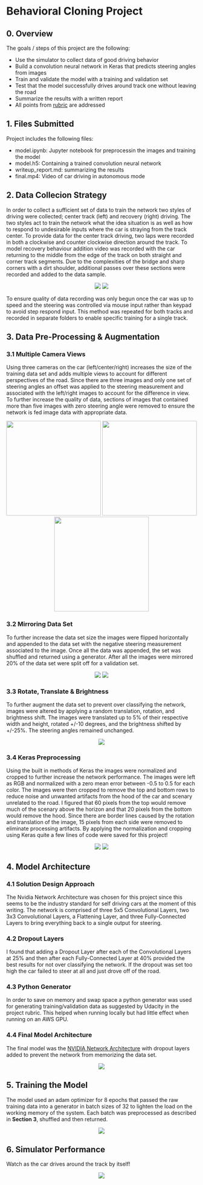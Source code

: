 # **Behavioral Cloning Project** 
## 0. Overview
The goals / steps of this project are the following:
* Use the simulator to collect data of good driving behavior
* Build a convolution neural network in Keras that predicts steering angles from images
* Train and validate the model with a training and validation set
* Test that the model successfully drives around track one without leaving the road
* Summarize the results with a written report
* All points from [rubric](https://review.udacity.com/#!/rubrics/432/view) are addressed

## 1. Files Submitted
Project includes the following files:
* model.ipynb: Jupyter notebook for preprocessin the images and training the model
* model.h5: Containing a trained convolution neural network 
* writeup_report.md: summarizing the results
* final.mp4: Video of car driving in autonomous mode

## 2. Data Collecion Strategy
In order to collect a sufficient set of data to train the network two styles of driving were collected; center track (left) and recovery (right) driving. The two styles act to train the network what the idea situation is as well as how to respond to undesirable inputs where the car is straying from the track center. To provide data for the center track driving, two laps were recorded in both a clockwise and counter clockwise direction around the track. To model recovery behaviour addition video was recorded with the car returning to the middle from the edge of the track on both straight and corner track segments. Due to the complexities of the bridge and sharp corners with a dirt shoulder, additional passes over these sections were recorded and added to the data sample.

<p align="center">
 <img src="./images/center.gif">
 <img src="./images/recovery.gif">
</p>

To ensure quality of data recording was only begun once the car was up to speed and the steering was controlled via mouse input rather than keypad to avoid step respond input. This method was repeated for both tracks and recorded in separate folders to enable specific training for a single track. 

## 3. Data Pre-Processing & Augmentation
### 3.1 Multiple Camera Views
Using three cameras on the car (left/center/right) increases the size of the training data set and adds multiple views to account for different perspectives of the road. Since there are three images and only one set of steering angles an offset was applied to the steering measurement and associated with the left/right images to account for the difference in view. To further increase the quality of data, sections of images that contained more than five images with zero steering angle were removed to ensure the network is fed image data with appropriate data.

<p align="center">
 <img src="./images/image_left.jpg" width=250>
 <img src="./images/image_center.jpg" width=250>
 <img src="./images/image_right.jpg" width=250>
</p>


### 3.2 Mirroring Data Set
To further increase the data set size the images were flipped horizontally and appended to the data set with the negative steering measurement associated to the image. Once all the data was appended, the set was shuffled and returned using a generator. After all the images were mirrored 20% of the data set were split off for a validation set.

<p align="center">
 <img src="./images/raw.png">
 <img src="./images/flip.png">
</p>

### 3.3 Rotate, Translate & Brightness
To further augment the data set to prevent over classifying the network, images were altered by applying a random translation, rotation, and brightness shift. The images were translated up to 5% of their respective width and height, rotated +/-10 degrees, and the brightness shifted by +/-25%. The steering angles remained unchanged.

<p align="center">
 <img src="./images/grid.png">
</p>

### 3.4 Keras Preprocessing
Using the built in methods of Keras the images were normalized and cropped to further increase the network performance. The images were left as RGB and normalized with a zero mean error between -0.5 to 0.5 for each color. The images were then cropped to remove the top and bottom rows to reduce noise and unwanted artifacts from the hood of the car and scenary unrelated to the road. I figured that 60 pixels from the top would remove much of the scenary above the horizon and that 20 pixels from the bottom would remove the hood. Since there are border lines caused by the rotation and translation of the image, 15 pixels from each side were removed to eliminate processing artifacts. By applying the normalization and cropping using Keras quite a few lines of code were saved for this project!

<p align="center">
 <img src="./images/raw.png">
 <img src="./images/crop.png">
</p>

## 4. Model Architecture

### 4.1 Solution Design Approach
The Nvidia Network Architecture was chosen for this project since this seems to be the industry standard for self driving cars at the moment of this writing. The network is comprised of three 5x5 Convolutional Layers, two 3x3 Convolutional Layers, a Flattening Layer, and three Fully-Connected Layers to bring everything back to a single output for steering. 

### 4.2 Dropout Layers
I found that adding a Dropout Layer after each of the Convolutional Layers at 25% and then after each Fully-Connected Layer at 40% provided the best results for not over classifying the network. If the dropout was set too high the car failed to steer at all and just drove off of the road.

### 4.3 Python Generator
In order to save on memory and swap space a python generator was used for generating training/validation data as suggested by Udacity in the project rubric. This helped when running locally but had little effect when running on an AWS GPU.

### 4.4 Final Model Architecture
The final model was the [NVIDIA Network Architecture](https://devblogs.nvidia.com/parallelforall/deep-learning-self-driving-cars/) with dropout layers added to prevent the network from memorizing the data set.
 
<p align="center">
 <img src="./images/nvidia.png">
</p>

## 5. Training the Model
The model used an adam optimizer for 8 epochs that passed the raw training data into a generator in batch sizes of 32 to lighten the load on the working memory of the system. Each batch was preprocessed as described in **Section 3**, shuffled and then returned. 

<p align="center">
 <img src="./images/training.png">
</p>

## 6. Simulator Performance
Watch as the car drives around the track by itself!

<p align="center">
 <img src="./images/auto.gif">
</p>
